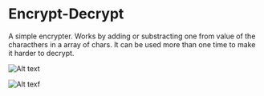 # Encrypt-Decrypt

A simple encrypter. Works by adding or substracting one
from value of the characthers in a array of chars.
It can be used more than one time to make it harder to decrypt.

![Alt text](https://github.com/tarik-celik/encrypt-decrypt/blob/main/IMG-20231231-WA0001.jpg)

![Alt texf]( )
